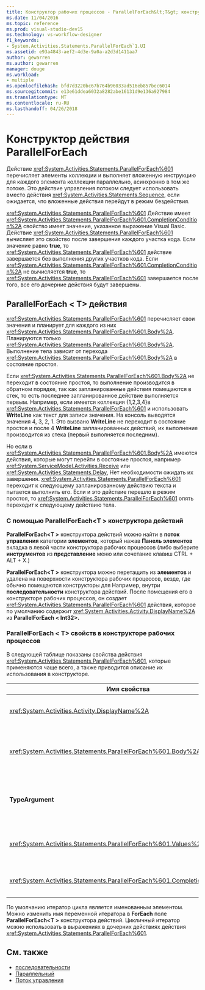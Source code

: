 ```yaml
---
title: Конструктор рабочих процессов - ParallelForEach&lt;T&gt; конструктора действий
ms.date: 11/04/2016
ms.topic: reference
ms.prod: visual-studio-dev15
ms.technology: vs-workflow-designer
f1_keywords:
- System.Activities.Statements.ParallelForEach`1.UI
ms.assetid: e93a4843-aef2-4d3e-9a0a-a2d3d1411aa7
author: gewarren
ms.author: gewarren
manager: douge
ms.workload:
- multiple
ms.openlocfilehash: bfd7d3220bc67b764b96033ad516eb857bec6014
ms.sourcegitcommit: e13e61ddea6032a8282abe16131d9e136a927984
ms.translationtype: MT
ms.contentlocale: ru-RU
ms.lasthandoff: 04/26/2018
---
```

# <a name="parallelforeach-activity-designer"></a>Конструктор действия ParallelForEach

Действие <xref:System.Activities.Statements.ParallelForEach%601> перечисляет элементы коллекции и выполняет вложенную инструкцию для каждого элемента коллекции параллельно, асинхронно в том же потоке. Это действие управления потоком следует использовать вместо действия <xref:System.Activities.Statements.Sequence>, если ожидается, что вложенные действия перейдут в режим бездействия.

<xref:System.Activities.Statements.ParallelForEach%601> Действие имеет <xref:System.Activities.Statements.ParallelForEach%601.CompletionCondition%2A> свойство имеет значение, указанное выражение Visual Basic. Действие <xref:System.Activities.Statements.ParallelForEach%601> вычисляет это свойство после завершения каждого участка кода. Если значение равно **true**, то <xref:System.Activities.Statements.ParallelForEach%601> действие завершается без выполнения других участков кода. Если <xref:System.Activities.Statements.ParallelForEach%601.CompletionCondition%2A> не вычисляется **true**, то <xref:System.Activities.Statements.ParallelForEach%601> завершается после того, все его дочерние действия будут завершены.

## <a name="the-parallelforeacht-activity"></a>ParallelForEach < T\> действия

<xref:System.Activities.Statements.ParallelForEach%601> перечисляет свои значения и планирует для каждого из них <xref:System.Activities.Statements.ParallelForEach%601.Body%2A>. Планируются только <xref:System.Activities.Statements.ParallelForEach%601.Body%2A>. Выполнение тела зависит от перехода <xref:System.Activities.Statements.ParallelForEach%601.Body%2A> в состояние простоя.

Если <xref:System.Activities.Statements.ParallelForEach%601.Body%2A> не переходит в состояние простоя, то выполнение производится в обратном порядке, так как запланированные действия помещаются в стек, то есть последнее запланированное действие выполняется первым. Например, если имеется коллекция {1,2,3,4}в <xref:System.Activities.Statements.ParallelForEach%601> и использовать **WriteLine** как текст для записи значения. На консоль выводятся значения 4, 3, 2, 1. Это вызвано **WriteLine** не переходит в состояние простоя и после 4 **WriteLine** запланированных действий, их выполнение производится из стека (первый выполняется последним).

Но если в <xref:System.Activities.Statements.ParallelForEach%601.Body%2A> имеются действия, которые могут перейти в состояние простоя, например <xref:System.ServiceModel.Activities.Receive> или <xref:System.Activities.Statements.Delay>, Нет необходимости ожидать их завершения. <xref:System.Activities.Statements.ParallelForEach%601> переходит к следующему запланированному действию текста и пытается выполнить его. Если и это действие перешло в режим простоя, то <xref:System.Activities.Statements.ParallelForEach%601> опять переходит к следующему действию тела.

### <a name="using-the-parallelforeacht-activity-designer"></a>С помощью ParallelForEach\<T > конструктора действий

**ParallelForEach\<T >** конструктора действий можно найти в **поток управления** категории **элементов**, который нажав  **Панель элементов** вкладка в левой части конструктора рабочих процессов (либо выберите **инструментов** из **представление** меню или сочетание клавиш CTRL + ALT + X.)

**ParallelForEach\<T >** конструктора можно перетащить из **элементов** и удалена на поверхности конструктора рабочих процессов, везде, где обычно помещаются конструкторы для Например, внутри **последовательности** конструктора действий. После помещения его в конструкторе рабочих процессов, он создает <xref:System.Activities.Statements.ParallelForEach%601> действия, которое по умолчанию содержит <xref:System.Activities.Activity.DisplayName%2A> из **ParallelForEach < Int32\>.**

### <a name="parallelforeacht-properties-in-the-workflow-designer"></a>ParallelForEach < T\> свойств в конструкторе рабочих процессов

В следующей таблице показаны свойства действия <xref:System.Activities.Statements.ParallelForEach%601>, которые применяются чаще всего, а также приводится описание их использования в конструкторе.

|Имя свойства|Обязательно|Использование|
|-------------------|--------------|-----------|
|<xref:System.Activities.Activity.DisplayName%2A>|False|Указывает понятное отображаемое имя действия конструктора в заголовке. Значение по умолчанию — **ParallelForEach\<Int32 >**. Значение можно дополнительно изменить в **свойства** сетки или напрямую в заголовке конструктора действий.|
|<xref:System.Activities.Statements.ParallelForEach%601.Body%2A>|False|Действие, выполняемое для каждого элемента в коллекции. Чтобы добавить <xref:System.Activities.Statements.ParallelForEach%601.Body%2A> действие, перетащите действие из панели элементов в **текст** поле на **ParallelForEach\<T >** конструктора действий с текстом подсказки «Перетащить действие сюда».|
|**TypeArgument**|Да|Тип элементов в <xref:System.Activities.Statements.ParallelForEach%601.Values%2A> коллекции, указанное в универсальном параметре *T*. По умолчанию **TypeArgument** равно **Int32**. Чтобы изменить тип T в **ParallelForEach < T\>**  конструктора действий, измените значение **TypeArgument** поле со списком в сетке свойств.|
|<xref:System.Activities.Statements.ParallelForEach%601.Values%2A>|Да|Коллекция элементов для итерации. Чтобы задать <xref:System.Activities.Statements.ParallelForEach%601.Values%2A>, введите выражение Visual Basic в **значения** поле на **ForEach < T\>**  конструктора действий, в поле с текстом подсказки «Введите выражение VB» или  **Значения** поле на **свойства** окна.|
|<xref:System.Activities.Statements.ParallelForEach%601.CompletionCondition%2A>||Оценивается после каждого выполнения итерации. Если результат оценки равен true, то запланированные ожидающие итерации отменяются. Если это свойство не задано, все запланированные инструкции выполняются до завершения.|

По умолчанию итератор цикла является именованным элементом. Можно изменить имя переменной итератора в **ForEach** поле **ParallelForEach\<T >** конструктора действий. Цикличный итератор можно использовать в выражениях в дочерних действиях действия <xref:System.Activities.Statements.ParallelForEach%601>.

## <a name="see-also"></a>См. также

- [последовательности](../workflow-designer/sequence-activity-designer.md)
- [Параллельный](../workflow-designer/parallel-activity-designer.md)
- [Поток управления](../workflow-designer/control-flow-activity-designers.md)
